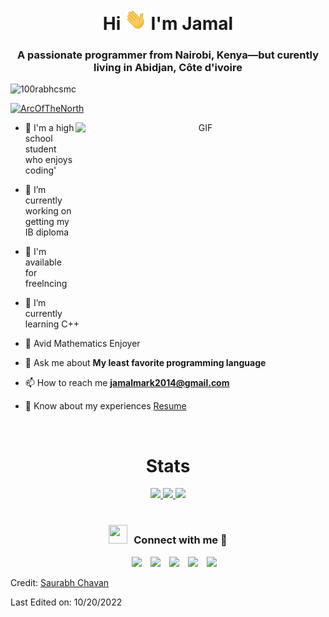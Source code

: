 <h1 align="center">Hi <img width="35" src="https://github.com/1999AZZAR/1999AZZAR/blob/main/resources/img/waving.gif"> I'm Jamal</h1>
<h3 align="center">A passionate programmer from Nairobi, Kenya—but curently living in Abidjan, Côte d'ivoire</h3>

<p align="left"> <img src="https://komarev.com/ghpvc/?username=ArcOfTheNorth&label=Profile%20views&color=0e75b6&style=flat" alt="100rabhcsmc" /> </p>

<p align="left"> <a href="https://twitter.com/ArcOfTheNorth" target="blank"><img src="https://img.shields.io/twitter/follow/ArcOfTheNorth?logo=twitter&style=for-the-badge" alt="ArcOfTheNorth" /></a> </p>

<a target="_blank" align="center">
  <img align="right" top="500" height="300" width="400" alt="GIF" src="https://i.pinimg.com/originals/f1/e7/34/f1e734f9cade86fe737a9aa404ad5677.gif">
</a>

- 🔭 I'm a high school student who enjoys coding'

- 🌱 I’m currently working on getting my IB diploma

- 🤝 I'm available for freelncing

- 🧠 I’m currently learning C++

- 📝 Avid Mathematics Enjoyer

- 💬 Ask me about **My least favorite programming language**

- 📫 How to reach me **jamalmark2014@gmail.com**

- 📄 Know about my experiences <a href="https://github.com/ArcOfTheNorth/ArcOfTheNorth/blob/main/Jamal_Gache_Resume.pdf" target="blank">Resume</a>

<br>

<h1 align="center">Stats</h1>
<div align="center">
  <a href="https://github.com/anuraghazra/github-readme-stats">
    <img width="350px" src="https://github-readme-stats.vercel.app/api?username=ArcOfTheNorth&show_icons=true&theme=radical" />
  </a>

  <a href="https://github-readme-streak-stats.herokuapp.com">
    <img width="350px" src="https://github-readme-streak-stats.herokuapp.com?user=ArcOfTheNorth&theme=radical&date_format=M%20j%5B%2C%20Y%5D" />
  </a>

  <a href="https://github.com/anuraghazra/github-readme-stats">
    <img width="295px" src="https://github-readme-stats.vercel.app/api/top-langs/?username=ArcOfTheNorth&layout=compact&theme=radical" />
  </a>
</div>


<br/>
<h3 align="center" > <img src="https://media.giphy.com/media/iY8CRBdQXODJSCERIr/giphy.gif" width="30" height="30" style="margin-right: 10px;">Connect with me 🤝 </h3>

<p align="center">
 <div align="center"  class="icons-social" style="margin-left: 10px;">
        <a style="margin-left: 10px;"  target="_blank" href="https://www.linkedin.com/in/jamal-mark-b44377254/">
			<img src="https://img.icons8.com/doodle/40/000000/linkedin--v2.png"></a>
        <a style="margin-left: 10px;" target="_blank" href="https://github.com/ArcOfTheNorth">
		<img src="https://img.icons8.com/doodle/40/000000/github--v1.png"></a>
        <a style="margin-left: 10px;" target="_blank" href="https://www.instagram.com/jamal.gache/">
			<img src="https://img.icons8.com/doodle/40/000000/instagram-new--v2.png"></a>
		<a style="margin-left: 10px;" target="_blank" href="https://twitter.com/ArcOfTheNorth">
			<img src="https://img.icons8.com/doodle/1x/twitter-squared--v2.png" ></a>
		<a style="margin-left: 10px;" target="_blank" href="https://www.youtube.com/channel/UCC9zcXM-6Ognf87nRU1I3DA">
				<img src="https://img.icons8.com/doodle/1x/youtube--v2.png" ></a>
      </div>
</p>

Credit: [Saurabh Chavan](https://github.com/100rabhcsmc)

Last Edited on: 10/20/2022


